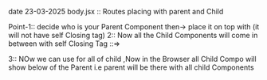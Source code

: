date 23-03-2025
body.jsx :: Routes placing with parent and Child

Point-1:: decide who is your Parent Component then-> place it on top with <Routes> </Routes>(it will not have self Closing tag)
2:: Now all the Child Components will come in between <Routes> </Routes> with self Closing Tag ::=><Routes/>

3:: NOw we can use <Outlet/> for all of child ,Now in the Browser all Child Compo will show below of the Parent i.e parent will be there with all child Components
